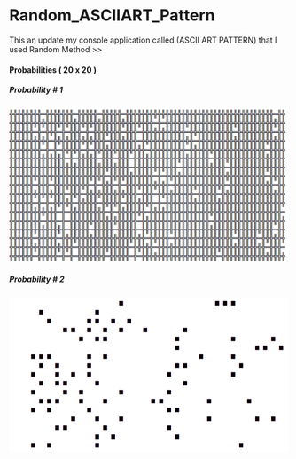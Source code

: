 # Random_ASCIIART_Pattern
This an update my console application called (ASCII ART PATTERN) that I used Random Method >>

<h4>Probabilities ( 20 x 20 )</h4>
<h5>Probability # 1</h5>
<img src="https://github.com/maankrm/Random_ASCIIART_Pattern/blob/main/00.png" width="600">

<h5>Probability # 2</h5>
<img src="https://github.com/maankrm/Random_ASCIIART_Pattern/blob/main/01.png" width="600">
